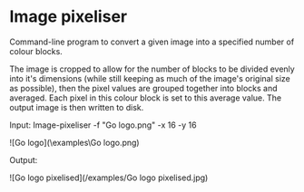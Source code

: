 # Image pixeliser

Command-line program to convert a given image into a specified number of colour blocks. 

The image is cropped to allow for the number of blocks to be divided evenly into it's dimensions (while still keeping as much of the image's original size as possible), then the pixel values are grouped together into blocks and averaged. Each pixel in this colour block is set to this average value. The output image is then written to disk.

Input: Image-pixeliser -f "Go logo.png" -x 16 -y 16

![Go logo](\examples\Go logo.png) 

Output:

![Go logo pixelised](/examples/Go logo pixelised.jpg)